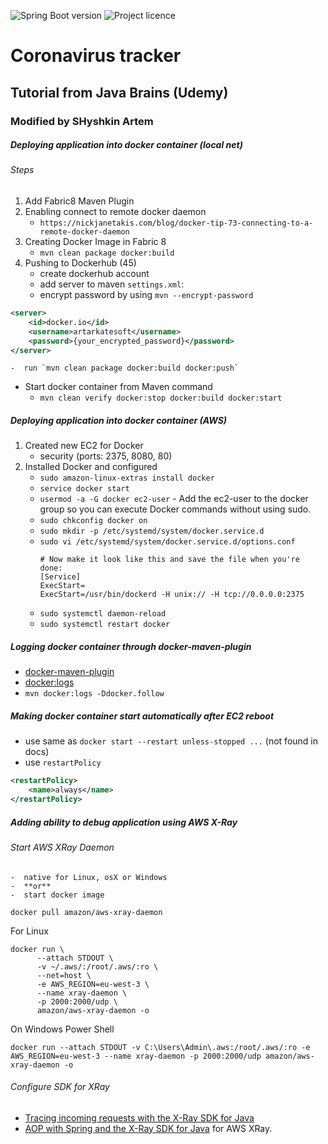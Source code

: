 ![Spring Boot version][springver]
![Project licence][licence]

# Coronavirus tracker

[springver]: https://img.shields.io/badge/dynamic/xml?label=Spring%20Boot&query=%2F%2A%5Blocal-name%28%29%3D%27project%27%5D%2F%2A%5Blocal-name%28%29%3D%27parent%27%5D%2F%2A%5Blocal-name%28%29%3D%27version%27%5D&url=https%3A%2F%2Fraw.githubusercontent.com%2Fartshishkin%2Fart-spring-core-devops-aws%2Fmaster%2Fpom.xml&logo=Spring&labelColor=white&color=grey
[licence]: https://img.shields.io/github/license/artshishkin/art-spring-core-devops-aws.svg

## Tutorial from Java Brains (Udemy)

### Modified by SHyshkin Artem 

#####  Deploying application into docker container (local net)

######  Steps

1.  Add Fabric8 Maven Plugin
2.  Enabling connect to remote docker daemon
    -  `https://nickjanetakis.com/blog/docker-tip-73-connecting-to-a-remote-docker-daemon`
3.  Creating Docker Image in Fabric 8 
    -  `mvn clean package docker:build`
4.  Pushing to Dockerhub (45)
    -  create dockerhub account
    -  add server to maven `settings.xml`:
    -  encrypt password by using `mvn --encrypt-password`
```xml
<server>
    <id>docker.io</id>
    <username>artarkatesoft</username>
    <password>{your_encrypted_password}</password>
</server>
```
    -  run `mvn clean package docker:build docker:push`

-  Start docker container from Maven command
    -  `mvn clean verify docker:stop docker:build docker:start`

#####  Deploying application into docker container (AWS)

1.  Created new EC2 for Docker
    -  security (ports: 2375, 8080, 80)
2.  Installed Docker and configured
    -  `sudo amazon-linux-extras install docker`
    -  `service docker start`
    -  `usermod -a -G docker ec2-user` - Add the ec2-user to the docker group so you can execute Docker commands without using sudo.
    -  `sudo chkconfig docker on`
    -  `sudo mkdir -p /etc/systemd/system/docker.service.d`
    -  `sudo vi /etc/systemd/system/docker.service.d/options.conf`    
        ```
        # Now make it look like this and save the file when you're done:
        [Service]
        ExecStart=
        ExecStart=/usr/bin/dockerd -H unix:// -H tcp://0.0.0.0:2375
        ```
    -  `sudo systemctl daemon-reload`
    -  `sudo systemctl restart docker`

#####  Logging docker container through docker-maven-plugin

-  [docker-maven-plugin](https://github.com/fabric8io/docker-maven-plugin)
-  [docker:logs](http://dmp.fabric8.io/#docker:logs)
-  `mvn docker:logs -Ddocker.follow`

#####  Making docker container start automatically after EC2 reboot

-  use same as `docker start --restart unless-stopped ...` (not found in docs)
-  use `restartPolicy`
```xml
<restartPolicy>
    <name>always</name>
</restartPolicy>
```
    
#####  Adding ability to debug application using AWS X-Ray

######  Start AWS XRay Daemon

    -  native for Linux, osX or Windows
    -  **or**
    -  start docker image
    
```shell script
docker pull amazon/aws-xray-daemon
```

For Linux

```shell script
docker run \
      --attach STDOUT \
      -v ~/.aws/:/root/.aws/:ro \
      --net=host \
      -e AWS_REGION=eu-west-3 \
      --name xray-daemon \
      -p 2000:2000/udp \
      amazon/aws-xray-daemon -o
```
On Windows Power Shell

```shell script
docker run --attach STDOUT -v C:\Users\Admin\.aws:/root/.aws/:ro -e AWS_REGION=eu-west-3 --name xray-daemon -p 2000:2000/udp amazon/aws-xray-daemon -o
```

######  Configure SDK for XRay

-  [Tracing incoming requests with the X-Ray SDK for Java](https://docs.aws.amazon.com/xray/latest/devguide/xray-sdk-java-filters.html)
-  [AOP with Spring and the X-Ray SDK for Java](https://docs.aws.amazon.com/xray/latest/devguide/xray-sdk-java-aop-spring.html) for AWS XRay.


    